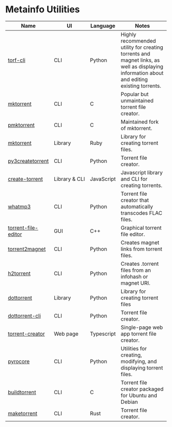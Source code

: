 Metainfo Utilities
==================

| Name                                                                                | UI                      | Language   | Notes                                                                                                                                     |
|-------------------------------------------------------------------------------------|-------------------------|------------|-------------------------------------------------------------------------------------------------------------------------------------------|
| [torf-cli](https://github.com/rndusr/torf-cli)                                      | CLI                     | Python     | Highly recommended utility for creating torrents and magnet links, as well as displaying information about and editing existing torrents. |
| [mktorrent](https://github.com/Rudde/mktorrent)                                     | CLI                     | C          | Popular but unmaintained torrent file creator.                                                                                            |
| [pmktorrent](https://github.com/xxkfqz/pmktorrent)                                  | CLI                     | C          | Maintained fork of mktorrent.                                                                                                             |
| [mktorrent](https://github.com/mukaibot/mktorrent)                                  | Library                 | Ruby       | Library for creating torrent files.                                                                                                       |
| [py3createtorrent](https://github.com/rsnitsch/py3createtorrent/)                   | CLI                     | Python     | Torrent file creator.                                                                                                                     |
| [create-torrent](https://github.com/webtorrent/create-torrent)                      | Library&nbsp;&&nbsp;CLI | JavaScript | Javascript library and CLI for creating torrents.                                                                                         |
| [whatmp3](https://github.com/RecursiveForest/whatmp3)                               | CLI                     | Python     | Torrent file creator that automatically transcodes FLAC files.                                                                            |
| [torrent-file-editor](https://github.com/torrent-file-editor/torrent-file-editor)   | GUI                     | C++        | Graphical torrent file editor.                                                                                                            |
| [torrent2magnet](https://github.com/repolho/torrent2magnet)                         | CLI                     | Python     | Creates magnet links from torrent files.                                                                                                  |
| [h2torrent](https://github.com/elektito/ih2torrent)                                 | CLI                     | Python     | Creates .torrent files from an infohash or magnet URI.                                                                                    |
| [dottorrent](https://github.com/kz26/dottorrent)                                    | Library                 | Python     | Library for creating torrent files                                                                                                        |
| [dottorrent-cli](https://github.com/kz26/dottorrent-cli)                            | CLI                     | Python     | Torrent file creator.                                                                                                                     |
| [torrent-creator](https://github.com/kimbatt/torrent-creator/)                      | Web page                | Typescript | Single-page web app torrent file creator.                                                                                                 |
| [pyrocore](https://github.com/pyroscope/pyrocore)                                   | CLI                     | Python     | Utilities for creating, modifying, and displaying torrent files.                                                                          |
| [buildtorrent](http://manpages.ubuntu.com/manpages/bionic/man1/buildtorrent.1.html) | CLI                     | C          | Torrent file creator packaged for Ubuntu and Debian                                                                                       |
| [maketorrent](https://github.com/fuchsi/maketorrent)                                | CLI                     | Rust       | Torrent file creator.                                                                                                                     |
